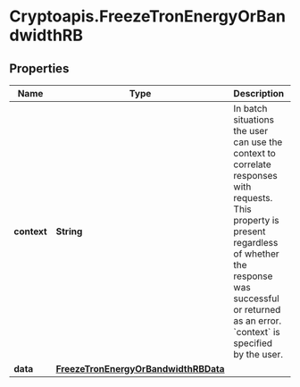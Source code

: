 # Cryptoapis.FreezeTronEnergyOrBandwidthRB

## Properties

Name | Type | Description | Notes
------------ | ------------- | ------------- | -------------
**context** | **String** | In batch situations the user can use the context to correlate responses with requests. This property is present regardless of whether the response was successful or returned as an error. &#x60;context&#x60; is specified by the user. | [optional] 
**data** | [**FreezeTronEnergyOrBandwidthRBData**](FreezeTronEnergyOrBandwidthRBData.md) |  | 


